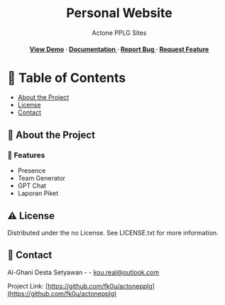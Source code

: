 <div align='center'>

<h1>Personal Website</h1>
<p>Actone PPLG Sites </p>

<h4> <a href=https://pplg.xyz/>View Demo</a> <span> · </span> <a href="https://github.com/fk0u/actonepplg/blob/master/README.md"> Documentation </a> <span> · </span> <a href="https://github.com/fk0u/actonepplg/issues"> Report Bug </a> <span> · </span> <a href="https://github.com/fk0u/actonepplg/issues"> Request Feature </a> </h4>


</div>

# :notebook_with_decorative_cover: Table of Contents

- [About the Project](#star2-about-the-project)
- [License](#warning-license)
- [Contact](#handshake-contact)


## :star2: About the Project

### :dart: Features
- Presence
- Team Generator
- GPT Chat
- Laporan Piket


## :warning: License

Distributed under the no License. See LICENSE.txt for more information.

## :handshake: Contact

Al-Ghani Desta Setyawan - - kou.real@outlook.com

Project Link: [https://github.com/fk0u/actonepplg](https://github.com/fk0u/actonepplg)

